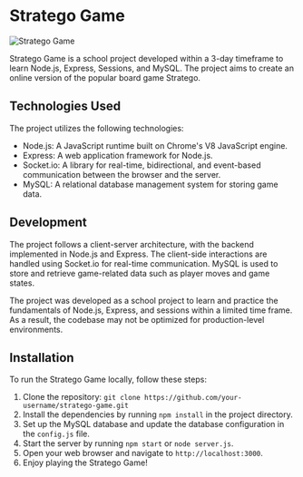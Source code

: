 # Stratego Game

![Stratego Game](stratego.png)

Stratego Game is a school project developed within a 3-day timeframe to learn Node.js, Express, Sessions, and MySQL. The project aims to create an online version of the popular board game Stratego.

## Technologies Used

The project utilizes the following technologies:

- Node.js: A JavaScript runtime built on Chrome's V8 JavaScript engine.
- Express: A web application framework for Node.js.
- Socket.io: A library for real-time, bidirectional, and event-based communication between the browser and the server.
- MySQL: A relational database management system for storing game data.

## Development

The project follows a client-server architecture, with the backend implemented in Node.js and Express. The client-side interactions are handled using Socket.io for real-time communication. MySQL is used to store and retrieve game-related data such as player moves and game states.

The project was developed as a school project to learn and practice the fundamentals of Node.js, Express, and sessions within a limited time frame. As a result, the codebase may not be optimized for production-level environments.

## Installation

To run the Stratego Game locally, follow these steps:

1. Clone the repository: `git clone https://github.com/your-username/stratego-game.git`
2. Install the dependencies by running `npm install` in the project directory.
3. Set up the MySQL database and update the database configuration in the `config.js` file.
4. Start the server by running `npm start` or `node server.js`.
5. Open your web browser and navigate to `http://localhost:3000`.
6. Enjoy playing the Stratego Game!

<!-- # Stratego -->
<!-- Vidéo de présentation :  https://youtu.be/Xa2nxl7Dk38 -->

